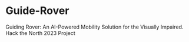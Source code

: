 # Guide-Rover
Guiding Rover: An AI-Powered Mobility Solution for the Visually Impaired. Hack the North 2023 Project
